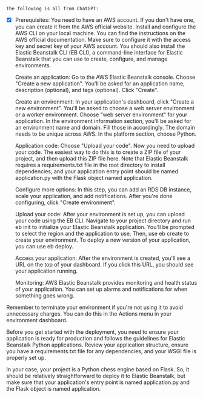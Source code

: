     The following is all from ChatGPT:

- [x] Prerequisites:
        You need to have an AWS account. If you don't have one, you can create it from the AWS official website.
        Install and configure the AWS CLI on your local machine. You can find the instructions on the AWS official documentation. Make sure to configure it with the access key and secret key of your AWS account.
        You should also install the Elastic Beanstalk CLI (EB CLI), a command-line interface for Elastic Beanstalk that you can use to create, configure, and manage environments.

    Create an application:
        Go to the AWS Elastic Beanstalk console.
        Choose "Create a new application". You'll be asked for an application name, description (optional), and tags (optional).
        Click "Create".

    Create an environment:
        In your application's dashboard, click "Create a new environment".
        You'll be asked to choose a web server environment or a worker environment. Choose "web server environment" for your application.
        In the environment information section, you'll be asked for an environment name and domain. Fill those in accordingly. The domain needs to be unique across AWS.
        In the platform section, choose Python.

    Application code:
        Choose "Upload your code".
        Now you need to upload your code. The easiest way to do this is to create a ZIP file of your project, and then upload this ZIP file here.
        Note that Elastic Beanstalk requires a requirements.txt file in the root directory to install dependencies, and your application entry point should be named application.py with the Flask object named application.

    Configure more options:
        In this step, you can add an RDS DB instance, scale your application, and add notifications.
        After you're done configuring, click "Create environment".

    Upload your code:
        After your environment is set up, you can upload your code using the EB CLI. Navigate to your project directory and run eb init to initialize your Elastic Beanstalk application. You'll be prompted to select the region and the application to use. Then, use eb create to create your environment.
        To deploy a new version of your application, you can use eb deploy.

    Access your application:
        After the environment is created, you'll see a URL on the top of your dashboard. If you click this URL, you should see your application running.

    Monitoring:
        AWS Elastic Beanstalk provides monitoring and health status of your application. You can set up alarms and notifications for when something goes wrong.

Remember to terminate your environment if you're not using it to avoid unnecessary charges. You can do this in the Actions menu in your environment dashboard.

Before you get started with the deployment, you need to ensure your application is ready for production and follows the guidelines for Elastic Beanstalk Python applications. Review your application structure, ensure you have a requirements.txt file for any dependencies, and your WSGI file is properly set up.

In your case, your project is a Python chess engine based on Flask. So, it should be relatively straightforward to deploy it to Elastic Beanstalk, but make sure that your application's entry point is named application.py and the Flask object is named application.